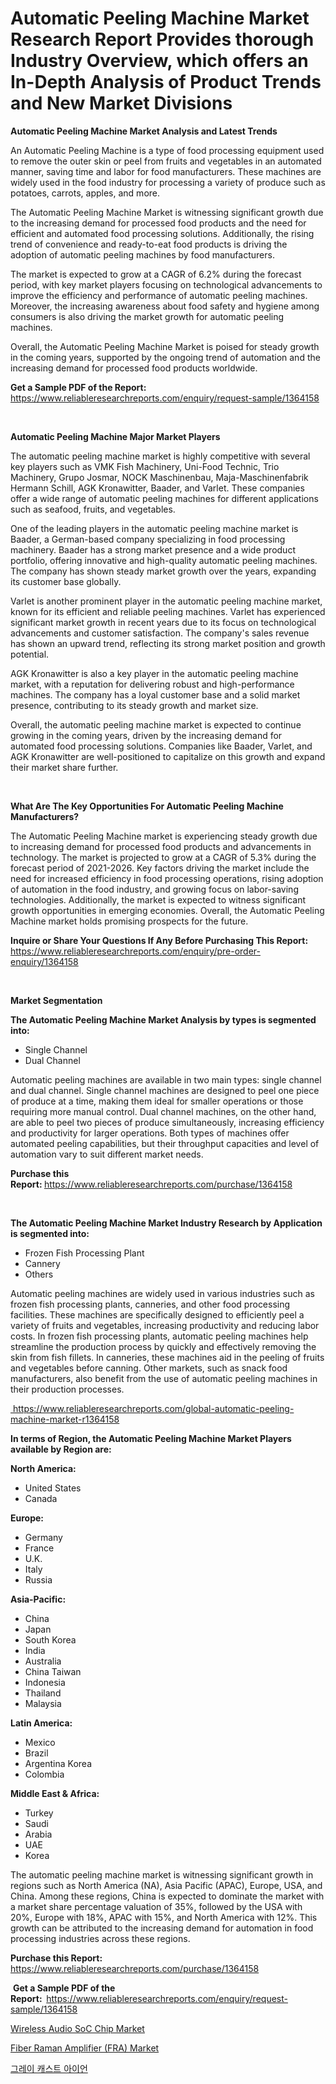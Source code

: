 <p><h1>Automatic Peeling Machine Market Research Report Provides thorough Industry Overview, which offers an In-Depth Analysis of Product Trends and New Market Divisions</h1></p><p><strong>Automatic Peeling Machine Market Analysis and Latest Trends</strong></p>
<p><p>An Automatic Peeling Machine is a type of food processing equipment used to remove the outer skin or peel from fruits and vegetables in an automated manner, saving time and labor for food manufacturers. These machines are widely used in the food industry for processing a variety of produce such as potatoes, carrots, apples, and more.</p><p>The Automatic Peeling Machine Market is witnessing significant growth due to the increasing demand for processed food products and the need for efficient and automated food processing solutions. Additionally, the rising trend of convenience and ready-to-eat food products is driving the adoption of automatic peeling machines by food manufacturers.</p><p>The market is expected to grow at a CAGR of 6.2% during the forecast period, with key market players focusing on technological advancements to improve the efficiency and performance of automatic peeling machines. Moreover, the increasing awareness about food safety and hygiene among consumers is also driving the market growth for automatic peeling machines.</p><p>Overall, the Automatic Peeling Machine Market is poised for steady growth in the coming years, supported by the ongoing trend of automation and the increasing demand for processed food products worldwide.</p></p>
<p><strong>Get a Sample PDF of the Report:&nbsp;</strong> <a href="https://www.reliableresearchreports.com/enquiry/request-sample/1364158">https://www.reliableresearchreports.com/enquiry/request-sample/1364158</a></p>
<p>&nbsp;</p>
<p><strong>Automatic Peeling Machine Major Market Players</strong></p>
<p><p>The automatic peeling machine market is highly competitive with several key players such as VMK Fish Machinery, Uni-Food Technic, Trio Machinery, Grupo Josmar, NOCK Maschinenbau, Maja-Maschinenfabrik Hermann Schill, AGK Kronawitter, Baader, and Varlet. These companies offer a wide range of automatic peeling machines for different applications such as seafood, fruits, and vegetables.</p><p>One of the leading players in the automatic peeling machine market is Baader, a German-based company specializing in food processing machinery. Baader has a strong market presence and a wide product portfolio, offering innovative and high-quality automatic peeling machines. The company has shown steady market growth over the years, expanding its customer base globally.</p><p>Varlet is another prominent player in the automatic peeling machine market, known for its efficient and reliable peeling machines. Varlet has experienced significant market growth in recent years due to its focus on technological advancements and customer satisfaction. The company's sales revenue has shown an upward trend, reflecting its strong market position and growth potential.</p><p>AGK Kronawitter is also a key player in the automatic peeling machine market, with a reputation for delivering robust and high-performance machines. The company has a loyal customer base and a solid market presence, contributing to its steady growth and market size.</p><p>Overall, the automatic peeling machine market is expected to continue growing in the coming years, driven by the increasing demand for automated food processing solutions. Companies like Baader, Varlet, and AGK Kronawitter are well-positioned to capitalize on this growth and expand their market share further.</p></p>
<p>&nbsp;</p>
<p><strong>What Are The Key Opportunities For Automatic Peeling Machine Manufacturers?</strong></p>
<p><p>The Automatic Peeling Machine market is experiencing steady growth due to increasing demand for processed food products and advancements in technology. The market is projected to grow at a CAGR of 5.3% during the forecast period of 2021-2026. Key factors driving the market include the need for increased efficiency in food processing operations, rising adoption of automation in the food industry, and growing focus on labor-saving technologies. Additionally, the market is expected to witness significant growth opportunities in emerging economies. Overall, the Automatic Peeling Machine market holds promising prospects for the future.</p></p>
<p><strong>Inquire or Share Your Questions If Any Before Purchasing This Report:</strong> <a href="https://www.reliableresearchreports.com/enquiry/pre-order-enquiry/1364158">https://www.reliableresearchreports.com/enquiry/pre-order-enquiry/1364158</a></p>
<p>&nbsp;</p>
<p><strong>Market Segmentation</strong></p>
<p><strong>The Automatic Peeling Machine Market Analysis by types is segmented into:</strong></p>
<p><ul><li>Single Channel</li><li>Dual Channel</li></ul></p>
<p><p>Automatic peeling machines are available in two main types: single channel and dual channel. Single channel machines are designed to peel one piece of produce at a time, making them ideal for smaller operations or those requiring more manual control. Dual channel machines, on the other hand, are able to peel two pieces of produce simultaneously, increasing efficiency and productivity for larger operations. Both types of machines offer automated peeling capabilities, but their throughput capacities and level of automation vary to suit different market needs.</p></p>
<p><strong>Purchase this Report:&nbsp;</strong><a href="https://www.reliableresearchreports.com/purchase/1364158">https://www.reliableresearchreports.com/purchase/1364158</a></p>
<p>&nbsp;</p>
<p><strong>The Automatic Peeling Machine Market Industry Research by Application is segmented into:</strong></p>
<p><ul><li>Frozen Fish Processing Plant</li><li>Cannery</li><li>Others</li></ul></p>
<p><p>Automatic peeling machines are widely used in various industries such as frozen fish processing plants, canneries, and other food processing facilities. These machines are specifically designed to efficiently peel a variety of fruits and vegetables, increasing productivity and reducing labor costs. In frozen fish processing plants, automatic peeling machines help streamline the production process by quickly and effectively removing the skin from fish fillets. In canneries, these machines aid in the peeling of fruits and vegetables before canning. Other markets, such as snack food manufacturers, also benefit from the use of automatic peeling machines in their production processes.</p></p>
<p><a href="https://www.reliableresearchreports.com/global-automatic-peeling-machine-market-r1364158">&nbsp;https://www.reliableresearchreports.com/global-automatic-peeling-machine-market-r1364158</a></p>
<p><strong>In terms of Region, the Automatic Peeling Machine Market Players available by Region are:</strong></p>
<p>
    <p> <strong> North America: </strong>
        <ul>
            <li>United States</li>
            <li>Canada</li>
        </ul>
        </p> 
    <p> <strong> Europe: </strong>
        <ul>
            <li>Germany</li>
            <li>France</li>
            <li>U.K.</li>
            <li>Italy</li>
            <li>Russia</li>
        </ul>
        </p> 
    <p> <strong> Asia-Pacific: </strong>
        <ul>
            <li>China</li>
            <li>Japan</li>
            <li>South Korea</li>
            <li>India</li>
            <li>Australia</li>
            <li>China Taiwan</li>
            <li>Indonesia</li>
            <li>Thailand</li>
            <li>Malaysia</li>
        </ul>
        </p> 
    <p> <strong> Latin America: </strong>
        <ul>
            <li>Mexico</li>
            <li>Brazil</li>
            <li>Argentina Korea</li>
            <li>Colombia</li>
        </ul>
        </p> 
    <p> <strong> Middle East & Africa: </strong>
        <ul>
            <li>Turkey</li>
            <li>Saudi</li>
            <li>Arabia</li>
            <li>UAE</li>
            <li>Korea</li>
        </ul>
    </p>
    </p>
<p><p>The automatic peeling machine market is witnessing significant growth in regions such as North America (NA), Asia Pacific (APAC), Europe, USA, and China. Among these regions, China is expected to dominate the market with a market share percentage valuation of 35%, followed by the USA with 20%, Europe with 18%, APAC with 15%, and North America with 12%. This growth can be attributed to the increasing demand for automation in food processing industries across these regions.</p></p>
<p><strong>Purchase this Report: </strong><a href="https://www.reliableresearchreports.com/purchase/1364158">https://www.reliableresearchreports.com/purchase/1364158</a></p>
<p>&nbsp;<strong>Get a Sample PDF of the Report:&nbsp;&nbsp;</strong><a href="https://www.reliableresearchreports.com/enquiry/request-sample/1364158">https://www.reliableresearchreports.com/enquiry/request-sample/1364158</a></p>
<p><strong></strong></p>
<p><p><a href="https://github.com/abdillahsp58/Market-Research-Report-List-1/blob/main/wireless-audio-soc-chip-market.md">Wireless Audio SoC Chip Market</a></p><p><a href="https://github.com/wybrqqeb6/Market-Research-Report-List-1/blob/main/fiber-raman-amplifier-fra-market.md">Fiber Raman Amplifier (FRA) Market</a></p><p><a href="https://github.com/RichardLueilwitz787/Market-Research-Report-List-3/blob/main/815724045937.md">그레이 캐스트 아이언</a></p></p>